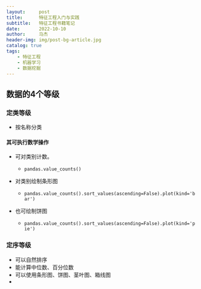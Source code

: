 ```yaml
---
layout:     post
title:      特征工程入门与实践
subtitle:   特征工程书籍笔记
date:       2022-10-10
author:     马杰
header-img: img/post-bg-article.jpg
catalog: true
tags:
    - 特征工程
    - 机器学习
    - 数据挖掘
---
```


##  数据的4个等级

### 定类等级

- 按名称分类


#### 其可执行数学操作

- 可对类别计数。
  - `pandas.value_counts()`

- 对类别绘制条形图
  - `pandas.value_counts().sort_values(ascending=False).plot(kind='bar')`

- 也可绘制饼图
  - `pandas.value_counts().sort_values(ascending=False).plot(kind='pie')`

### 定序等级

- 可以自然排序
- 能计算中位数、百分位数
- 可以使用条形图、饼图、茎叶图、箱线图
- 
